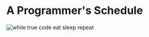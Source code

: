 # A Programmer's Schedule

<picture>
  <source srcset="/images/programmers-schedule.webp" type="image/webp">
  <source srcset="/images/programmers-schedule.png" type="image/png">
  <img src="/images/programmers-schedule.png" alt="while true code eat sleep repeat">
</picture>
